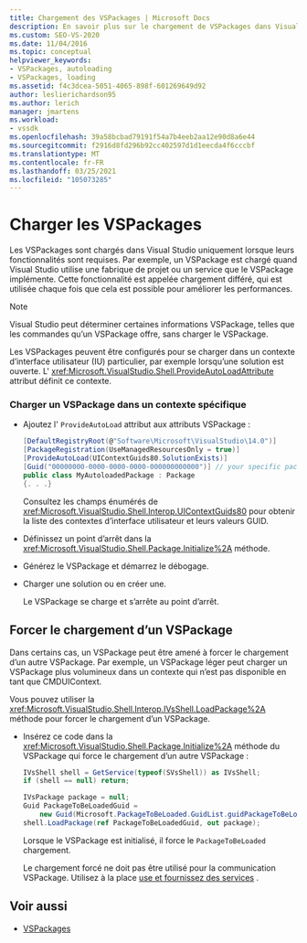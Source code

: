 ```yaml
---
title: Chargement des VSPackages | Microsoft Docs
description: En savoir plus sur le chargement de VSPackages dans Visual Studio, y compris le chargement différé, qui est utilisé dans la mesure du possible pour améliorer les performances.
ms.custom: SEO-VS-2020
ms.date: 11/04/2016
ms.topic: conceptual
helpviewer_keywords:
- VSPackages, autoloading
- VSPackages, loading
ms.assetid: f4c3dcea-5051-4065-898f-601269649d92
author: leslierichardson95
ms.author: lerich
manager: jmartens
ms.workload:
- vssdk
ms.openlocfilehash: 39a58bcbad79191f54a7b4eeb2aa12e90d8a6e44
ms.sourcegitcommit: f2916d8fd296b92cc402597d1d1eecda4f6cccbf
ms.translationtype: MT
ms.contentlocale: fr-FR
ms.lasthandoff: 03/25/2021
ms.locfileid: "105073285"
---
```

# <a name="load-vspackages"></a>Charger les VSPackages
Les VSPackages sont chargés dans Visual Studio uniquement lorsque leurs fonctionnalités sont requises. Par exemple, un VSPackage est chargé quand Visual Studio utilise une fabrique de projet ou un service que le VSPackage implémente. Cette fonctionnalité est appelée chargement différé, qui est utilisée chaque fois que cela est possible pour améliorer les performances.

> [!NOTE]
> Visual Studio peut déterminer certaines informations VSPackage, telles que les commandes qu’un VSPackage offre, sans charger le VSPackage.

 Les VSPackages peuvent être configurés pour se charger dans un contexte d’interface utilisateur (IU) particulier, par exemple lorsqu’une solution est ouverte. L' <xref:Microsoft.VisualStudio.Shell.ProvideAutoLoadAttribute> attribut définit ce contexte.

### <a name="autoload-a-vspackage-in-a-specific-context"></a>Charger un VSPackage dans un contexte spécifique

- Ajoutez l' `ProvideAutoLoad` attribut aux attributs VSPackage :

    ```csharp
    [DefaultRegistryRoot(@"Software\Microsoft\VisualStudio\14.0")]
    [PackageRegistration(UseManagedResourcesOnly = true)]
    [ProvideAutoLoad(UIContextGuids80.SolutionExists)]
    [Guid("00000000-0000-0000-0000-000000000000")] // your specific package GUID
    public class MyAutoloadedPackage : Package
    {. . .}
    ```

     Consultez les champs énumérés de <xref:Microsoft.VisualStudio.Shell.Interop.UIContextGuids80> pour obtenir la liste des contextes d’interface utilisateur et leurs valeurs GUID.

- Définissez un point d’arrêt dans la <xref:Microsoft.VisualStudio.Shell.Package.Initialize%2A> méthode.

- Générez le VSPackage et démarrez le débogage.

- Charger une solution ou en créer une.

     Le VSPackage se charge et s’arrête au point d’arrêt.

## <a name="force-a-vspackage-to-load"></a>Forcer le chargement d’un VSPackage
 Dans certains cas, un VSPackage peut être amené à forcer le chargement d’un autre VSPackage. Par exemple, un VSPackage léger peut charger un VSPackage plus volumineux dans un contexte qui n’est pas disponible en tant que CMDUIContext.

 Vous pouvez utiliser la <xref:Microsoft.VisualStudio.Shell.Interop.IVsShell.LoadPackage%2A> méthode pour forcer le chargement d’un VSPackage.

- Insérez ce code dans la <xref:Microsoft.VisualStudio.Shell.Package.Initialize%2A> méthode du VSPackage qui force le chargement d’un autre VSPackage :

    ```csharp
    IVsShell shell = GetService(typeof(SVsShell)) as IVsShell;
    if (shell == null) return;

    IVsPackage package = null;
    Guid PackageToBeLoadedGuid =
        new Guid(Microsoft.PackageToBeLoaded.GuidList.guidPackageToBeLoadedPkgString);
    shell.LoadPackage(ref PackageToBeLoadedGuid, out package);

    ```

     Lorsque le VSPackage est initialisé, il force le `PackageToBeLoaded` chargement.

     Le chargement forcé ne doit pas être utilisé pour la communication VSPackage. Utilisez à la place [use et fournissez des services](../extensibility/using-and-providing-services.md) .

## <a name="see-also"></a>Voir aussi
- [VSPackages](../extensibility/internals/vspackages.md)
